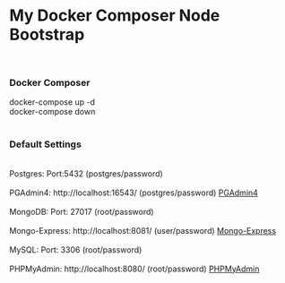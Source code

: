 # My Docker Composer Node Bootstrap 
<br>
<h3>Docker Composer</h3>
<span>docker-compose up -d</span>
<br>
<span>docker-compose down</span>
<br><br>
<h3>Default Settings</h3>
<br>
Postgres: Port:5432 (postgres/password) 
<br><br>
PGAdmin4: http://localhost:16543/ (postgres/password) <a href="http://localhost:16543">PGAdmin4</a>
<br><br>
MongoDB: Port: 27017 (root/password)
<br><br>
Mongo-Express: http://localhost:8081/ (user/password) <a href="http://localhost:8081"/>Mongo-Express</a>
<br><br>
MySQL: Port: 3306 (root/password)
<br><br>
PHPMyAdmin: http://localhost:8080/ (root/password) <a href="http://localhost:8080/"/>PHPMyAdmin</a>

